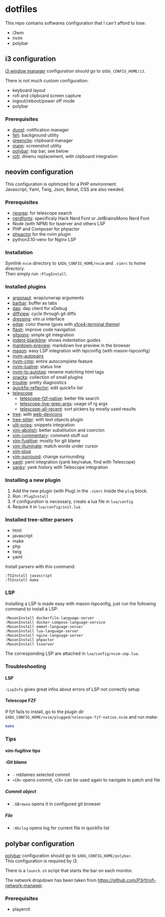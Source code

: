 # dotfiles

This repo contains softwares configuration that I can't afford to lose:
- i3wm
- nvim
- polybar

## i3 configuration

[i3 window manager](https://i3wm.org/) configuration should go to `$XDG_CONFIG_HOME/i3`.

There is not much custom configuration:
- keyboard layout
- rofi and clipboard screen capture 
- logout/reboot/power off mode
- polybar

### Prerequisites
- [dunst](https://github.com/dunst-project/dunst): notification manager
- [feh](https://github.com/derf/feh): background utility
- [greenclip](https://github.com/erebe/greenclip): clipboard manager
- [maim](https://github.com/naelstrof/maim): screenshot utility
- [polybar](https://github.com/polybar/polybar): top bar, see below
- [rofi](https://github.com/davatorium/rofi): dmenu replacement, with clipboard integration

## neovim configuration

This configuration is optimized for a PHP environment.  
Javascript, Yaml, Twig, Json, Behat, CSS are also needed.

### Prerequisites
- [ripgrep](https://github.com/BurntSushi/ripgrep): for telescope search
- [nerdfonts](https://www.nerdfonts.com/): specificaly Hack Nerd Font or JetBrainsMono Nerd Font
- Node (with NPM) for tsserver and others LSP
- PHP and Composer for phpactor
- [phpactor](https://github.com/phpactor/phpactor) for the nvim plugin
- python3.10-venv for Nginx LSP

### Installation
Symlink `nvim` directory to `$XDG_CONFIG_HOME/nvim` and `.vimrc` to home directory.  
Then simply run `:PlugInstall`.

### Installed plugins
- [argonaut](https://git.sr.ht/~foosoft/argonaut.nvim): wrap/unwrap arguments
- [barbar](https://github.com/romgrk/barbar.nvim): buffer as tabs
- [dap](https://github.com/mfussenegger/nvim-dap): dap client for xDebug
- [diffview](https://github.com/sindrets/diffview.nvim): cycle through git diffs
- [dressing](https://github.com/stevearc/dressing.nvim): vim.ui interface
- [edge](https://github.com/sainnhe/edge): color theme (goes with [xfce4-terminal theme](https://github.com/xelser/edge-xfce4-terminal/blob/main/edge-light.theme))
- [flash](https://github.com/folke/flash.nvim): improve code navigation
- [gitsigns](https://github.com/lewis6991/gitsigns.nvim): simple git integration
- [indent-blankline](https://github.com/lukas-reineke/indent-blankline.nvim): shows indentation guides
- [mardown-preview](https://github.com/iamcco/markdown-preview.nvim): markdown live preview in the browser
- [mason](https://github.com/mason-org/mason.nvim.git): easy LSP integration with lspconfig (with mason-lspconfig)
- [nvim-autopairs](https://github.com/windwp/nvim-autopairs)
- [nvim-cmp](https://github.com/hrsh7th/nvim-cmp): entire autocomplete feature
- [nvim-lualine](https://github.com/nvim-lualine/lualine.nvim): status line
- [nvim-ts-autotag](https://github.com/windwp/nvim-ts-autotag): rename matching html tags 
- [snacks](https://github.com/folke/snacks.nvim): collection of small plugins
- [trouble](https://github.com/folke/trouble.nvim): pretty diagnostics
- [quickfix-reflector](https://github.com/stefandtw/quickfix-reflector.vim): edit quickfix list
- [telescope](https://github.com/nvim-telescope/telescope.nvim)
  - [telescope-fzf-native](https://github.com/nvim-telescope/telescope-fzf-native.nvim): better file search
  - [telescope-live-grep-args](https://github.com/nvim-telescope/telescope-live-grep-args.nvim): usage of rg args
  - [telescope-all-recent](https://github.com/prochri/telescope-all-recent.nvim): sort pickers by mostly used results
- [tree](https://github.com/nvim-tree/nvim-tree.lua): with [web-devicons](https://github.com/nvim-tree/nvim-web-devicons)
- [tree-sitter](https://github.com/nvim-treesitter/nvim-treesitter): with text objects plugin
- [ulti-snips](https://github.com/SirVer/ultisnips/): snippets integration
- [vim-abolish](https://github.com/tpope/vim-abolish): better substitution and coercion
- [vim-commentary](https://github.com/tpope/vim-commentary): comment stuff out
- [vim-fugitive](https://github.com/tpope/vim-fugitive): mostly for git blame
- [vim-illuminate](https://github.com/RRethy/vim-illuminate): match words under cursor
- [vim-plug](https://github.com/junegunn/vim-plug)
- [vim-surround](https://github.com/tpope/vim-surround): change surrounding
- [yaml](https://github.com/cuducos/yaml.nvim): yaml integration (yank key/value, find with Telescope)
- [yanky](https://github.com/gbprod/yanky.nvim): yank history with Telescope integration

### Installing a new plugin
1. Add the new plugin (with Plug) in the `.vimrc` inside the `plug` block.
2. Run `:PlugInstall`
3. If configuration is necessary, create a lua file in `lua/config`
4. Require it in `lua/config/init.lua`

### Installed tree-sitter parsers
- html
- javascript
- make
- php
- twig
- yaml

Install parsers with this command:
```vim
:TSInstall javascript
:TSInstall make
```

### LSP
Installing a LSP is made easy with mason-lspconfig, just run the following command to install a LSP:  
```vim
:MasonInstall dockerfile-language-server
:MasonInstall docker-compose-language-service
:MasonInstall emmet-language-server
:MasonInstall lua-language-server
:MasonInstall nginx-language-server
:MasonInstall phpactor
:MasonInstall tsserver
```

The corresponding LSP are attached in `lua/config/nvim-cmp.lua`.

### Troubleshooting

#### LSP
`:LspInfo` gives great infos about errors of LSP not correctly setup

#### Telescope FZF
If fzf fails to install, go to the plugin dir `$XDG_CONFIG_HOME/nvim/plugged/telescope-fzf-native.nvim` and run make: 
```bash
make
```

### Tips

#### vim-fugitive tips
##### :Git blame
- `-` reblames selected commit
- `<CR>` opens commit, `<CR>` can be used again to navigate in patch and file

##### Commit object
- `.GBrowse` opens it in configured git browser

##### File
- `:0Gclog` opens log for current file in quickfix list

## polybar configuration

[polybar](https://github.com/polybar/polybar) configuration should go to `$XDG_CONFIG_HOME/polybar`.  
This configuration is required by i3.

There is a `launch.sh` script that starts the bar on each monitor.

The network dropdown has been taken from https://github.com/P3rf/rofi-network-manager.

### Prerequisites
- playerctl
